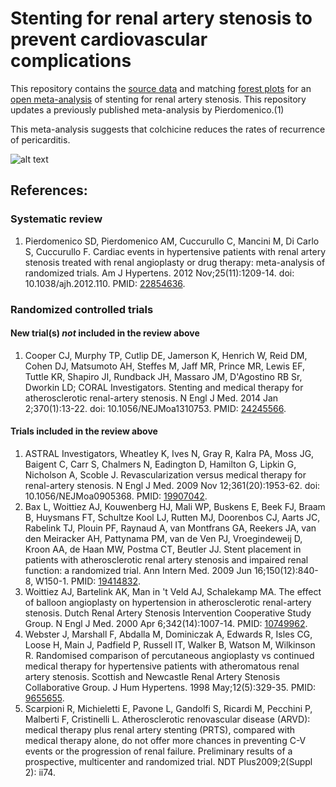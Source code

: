 Stenting for renal artery stenosis to prevent cardiovascular complications
=================================

This repository contains the [source data](https://github.com/openMetaAnalysis/Colchicine-for-pericarditis/tree/master/data) and matching [forest plots](https://github.com/openMetaAnalysis/Colchicine-for-pericarditis/tree/master/forest%20plots) for an [open  meta-analysis](https://public.opencpu.org/ocpu/github/openMetaAnalysis/binary/www/) of stenting for renal artery stenosis. This repository updates a previously published meta-analysis by Pierdomenico.(1)

This meta-analysis suggests that colchicine reduces the rates of recurrence of pericarditis.

![alt text](https://raw.github.com/openMetaAnalysis/Colchicine-for-pericarditis/master/forest%20plots/all%20trials.png "Principle results")

References:
----------------------------------

### Systematic review
1. Pierdomenico SD, Pierdomenico AM, Cuccurullo C, Mancini M, Di Carlo S,
Cuccurullo F. Cardiac events in hypertensive patients with renal artery stenosis 
treated with renal angioplasty or drug therapy: meta-analysis of randomized
trials. Am J Hypertens. 2012 Nov;25(11):1209-14. doi: 10.1038/ajh.2012.110. PMID: [22854636](http://pubmed.gov/22854636).

### Randomized controlled trials
#### New trial(s) *not* included in the review above
1. Cooper CJ, Murphy TP, Cutlip DE, Jamerson K, Henrich W, Reid DM, Cohen DJ,
Matsumoto AH, Steffes M, Jaff MR, Prince MR, Lewis EF, Tuttle KR, Shapiro JI,
Rundback JH, Massaro JM, D'Agostino RB Sr, Dworkin LD; CORAL Investigators.
Stenting and medical therapy for atherosclerotic renal-artery stenosis. N Engl J 
Med. 2014 Jan 2;370(1):13-22. doi: 10.1056/NEJMoa1310753. PMID: [24245566](http://pubmed.gov/24245566).


#### Trials included in the review above
1. ASTRAL Investigators, Wheatley K, Ives N, Gray R, Kalra PA, Moss JG, Baigent
C, Carr S, Chalmers N, Eadington D, Hamilton G, Lipkin G, Nicholson A, Scoble J. 
Revascularization versus medical therapy for renal-artery stenosis. N Engl J Med.
2009 Nov 12;361(20):1953-62. doi: 10.1056/NEJMoa0905368. PMID: [19907042](http://pubmed.gov/19907042).
2. Bax L, Woittiez AJ, Kouwenberg HJ, Mali WP, Buskens E, Beek FJ, Braam B,
Huysmans FT, Schultze Kool LJ, Rutten MJ, Doorenbos CJ, Aarts JC, Rabelink TJ,
Plouin PF, Raynaud A, van Montfrans GA, Reekers JA, van den Meiracker AH,
Pattynama PM, van de Ven PJ, Vroegindeweij D, Kroon AA, de Haan MW, Postma CT,
Beutler JJ. Stent placement in patients with atherosclerotic renal artery
stenosis and impaired renal function: a randomized trial. Ann Intern Med. 2009
Jun 16;150(12):840-8, W150-1. PMID: [19414832](http://pubmed.gov/19414832).
3. Woittiez AJ, Bartelink AK, Man in 't Veld AJ, Schalekamp MA. The effect of
balloon angioplasty on hypertension in atherosclerotic renal-artery stenosis.
Dutch Renal Artery Stenosis Intervention Cooperative Study Group. N Engl J Med.
2000 Apr 6;342(14):1007-14. PMID: [10749962](http://pubmed.gov/10749962).
4. Webster J, Marshall F, Abdalla M, Dominiczak A, Edwards R, Isles CG, Loose H, 
Main J, Padfield P, Russell IT, Walker B, Watson M, Wilkinson R. Randomised
comparison of percutaneous angioplasty vs continued medical therapy for
hypertensive patients with atheromatous renal artery stenosis. Scottish and
Newcastle Renal Artery Stenosis Collaborative Group. J Hum Hypertens. 1998
May;12(5):329-35. PMID: [9655655](http://pubmed.gov/9655655).
5. Scarpioni R, Michieletti E, Pavone L, Gandolfi S, Ricardi M, Pecchini P, Malberti F, Cristinelli L. Atherosclerotic renovascular disease (ARVD): medical therapy plus renal artery stenting (PRTS), compared with medical therapy alone, do not offer more chances in preventing C-V events or the progression of renal failure. Preliminary results of a prospective, multicenter and randomized trial. NDT Plus2009;2(Suppl 2): ii74.


